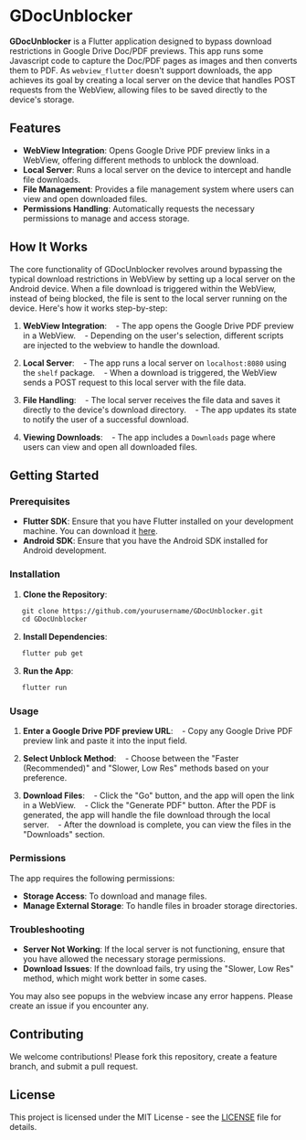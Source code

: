 # GDocUnblocker

**GDocUnblocker** is a Flutter application designed to bypass download restrictions in Google Drive Doc/PDF previews. This app runs some Javascript code to capture the Doc/PDF pages as images and then converts them to PDF. As `webview_flutter` doesn't support downloads, the app achieves its goal by creating a local server on the device that handles POST requests from the WebView, allowing files to be saved directly to the device's storage.

## Features

- **WebView Integration**: Opens Google Drive PDF preview links in a WebView, offering different methods to unblock the download.
- **Local Server**: Runs a local server on the device to intercept and handle file downloads.
- **File Management**: Provides a file management system where users can view and open downloaded files.
- **Permissions Handling**: Automatically requests the necessary permissions to manage and access storage.

## How It Works

The core functionality of GDocUnblocker revolves around bypassing the typical download restrictions in WebView by setting up a local server on the Android device. When a file download is triggered within the WebView, instead of being blocked, the file is sent to the local server running on the device. Here's how it works step-by-step:

1. **WebView Integration**:
   - The app opens the Google Drive PDF preview in a WebView.
   - Depending on the user's selection, different scripts are injected to the webview to handle the download.

2. **Local Server**:
   - The app runs a local server on `localhost:8080` using the `shelf` package.
   - When a download is triggered, the WebView sends a POST request to this local server with the file data.

3. **File Handling**:
   - The local server receives the file data and saves it directly to the device's download directory.
   - The app updates its state to notify the user of a successful download.

4. **Viewing Downloads**:
   - The app includes a `Downloads` page where users can view and open all downloaded files.

## Getting Started

### Prerequisites

- **Flutter SDK**: Ensure that you have Flutter installed on your development machine. You can download it [here](https://flutter.dev/docs/get-started/install).
- **Android SDK**: Ensure that you have the Android SDK installed for Android development.

### Installation

1. **Clone the Repository**:
 ```bash
   git clone https://github.com/yourusername/GDocUnblocker.git
   cd GDocUnblocker
 ```

2. **Install Dependencies**:
 ```bash
   flutter pub get
 ```

3. **Run the App**:
 ```bash
   flutter run
 ```

### Usage

1. **Enter a Google Drive PDF preview URL**:
   - Copy any Google Drive PDF preview link and paste it into the input field.
   
2. **Select Unblock Method**:
   - Choose between the "Faster (Recommended)" and "Slower, Low Res" methods based on your preference.

3. **Download Files**:
   - Click the "Go" button, and the app will open the link in a WebView.
   - Click the "Generate PDF" button. After the PDF is generated, the app will handle the file download through the local server.
   - After the download is complete, you can view the files in the "Downloads" section.

### Permissions

The app requires the following permissions:

- **Storage Access**: To download and manage files.
- **Manage External Storage**: To handle files in broader storage directories.

### Troubleshooting

- **Server Not Working**: If the local server is not functioning, ensure that you have allowed the necessary storage permissions.
- **Download Issues**: If the download fails, try using the "Slower, Low Res" method, which might work better in some cases.

You may also see popups in the webview incase any error happens. Please create an issue if you encounter any.

## Contributing

We welcome contributions! Please fork this repository, create a feature branch, and submit a pull request.

## License

This project is licensed under the MIT License - see the [LICENSE](LICENSE) file for details.

